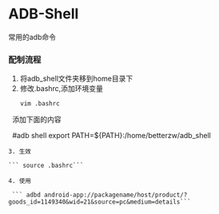 # ADB-Shell
常用的adb命令


### 配制流程


1. 将adb_shell文件夹移到home目录下
2. 修改.bashrc,添加环境变量
   ```
   vim .bashrc
   
   添加下面的内容
   
   #adb shell
   export PATH=${PATH}:/home/betterzw/adb_shell
   ```
3. 生效

 ``` source .bashrc```
  
4. 使用
   
  ``` adbd android-app://packagename/host/product/?goods_id=1149340&wid=21&source=pc&medium=details```
